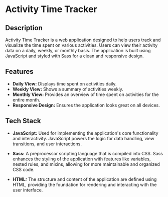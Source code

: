 # Activity Time Tracker

## Description

Activity Time Tracker is a web application designed to help users track and visualize the time spent on various activities. Users can view their activity data on a daily, weekly, or monthly basis. The application is built using JavaScript and styled with Sass for a clean and responsive design.

## Features

- **Daily View:** Displays time spent on activities daily.
- **Weekly View:** Shows a summary of activities weekly.
- **Monthly View:** Provides an overview of time spent on activities for the entire month.
- **Responsive Design:** Ensures the application looks great on all devices.

## Tech Stack

- **JavaScript:** Used for implementing the application's core functionality and interactivity. JavaScript powers the logic for data handling, view transitions, and user interactions.

- **Sass:** A preprocessor scripting language that is compiled into CSS. Sass enhances the styling of the application with features like variables, nested rules, and mixins, allowing for more maintainable and organized CSS code.

- **HTML:** The structure and content of the application are defined using HTML, providing the foundation for rendering and interacting with the user interface.
